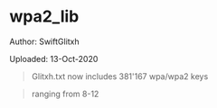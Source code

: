 # wpa2_lib

Author: SwiftGlitxh

Uploaded: 13-Oct-2020
> Glitxh.txt now includes 381'167 wpa/wpa2 keys

> ranging from 8-12 


